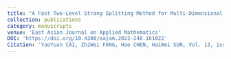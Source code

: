 ```yaml
---
title: "A Fast Two-Level Strang Splitting Method for Multi-Dimensional Spatial Fractional Allen-Cahn Equations with Discrete Maximum Principle"
collection: publications
category: manuscripts
venue: 'East Asian Journal on Applied Mathematics'
DOI: 'https://doi.org/10.4208/eajam.2022-248.161022'
Citation: 'YaoYuan CAI, ZhiWei FANG, Hao CHEN, HaiWei SUN, Vol. 13, issue 2, page 340-360.'
---
```

